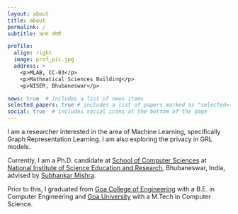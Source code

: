 ```yaml
---
layout: about
title: about
permalink: /
subtitle: ऋचा जोशी

profile:
  align: right
  image: prof_pic.jpg
  address: >
    <p>MLAB, CC-03</p>
    <p>Mathmatical Sciences Building</p>
    <p>NISER, Bhubaneswar</p>

news: true  # includes a list of news items
selected_papers: true # includes a list of papers marked as "selected={true}"
social: true  # includes social icons at the bottom of the page
---
```




<!-- Write your biography here. Tell the world about yourself. Link to your favorite [subreddit](http://reddit.com). You can put a picture in, too. The code is already in, just name your picture `prof_pic.jpg` and put it in the `img/` folder.

Put your address / P.O. box / other info right below your picture. You can also disable any these elements by editing `profile` property of the YAML header of your `_pages/about.md`. Edit `_bibliography/papers.bib` and Jekyll will render your [publications page](/al-folio/publications/) automatically.

Link to your social media connections, too. This theme is set up to use [Font Awesome icons](http://fortawesome.github.io/Font-Awesome/) and [Academicons](https://jpswalsh.github.io/academicons/), like the ones below. Add your Facebook, Twitter, LinkedIn, Google Scholar, or just disable all of them. -->

I am a researcher interested in the area of Machine Learning, specifically Graph Representation Learning. I am also exploring the privacy in GRL models.

Currently, I am a Ph.D. candidate at [School of Computer Sciences](https://www.niser.ac.in/scps/) at [National Institute of Science Education and Research](https://www.niser.ac.in/), Bhubaneswar, India,  advised by [Subhankar Mishra](http://www.niser.ac.in/~smishra/).


Prior to this, I graduated from [Goa College of Engineering](http://www.gec.ac.in/) with a B.E. in Computer Engineering and [Goa University](https://www.unigoa.ac.in/) with a M.Tech in Computer Science.



<!-- After college I worked at a start-up and then began teaching undergraduate students. -->
